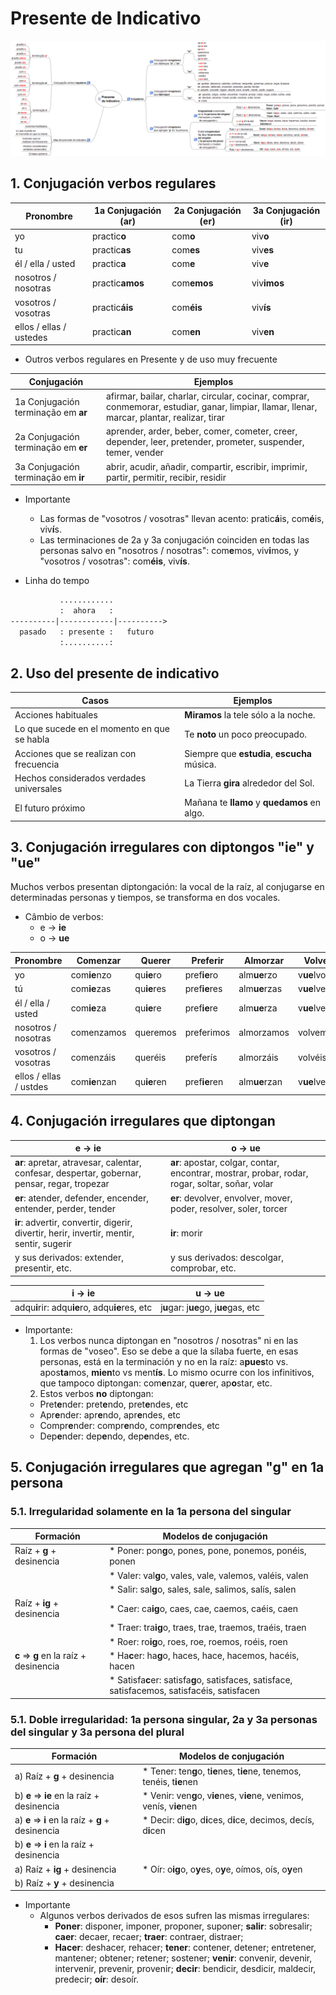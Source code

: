 # Presente de Indicativo

![Mapa Mental](../images/Presente%20Indicativo.png) 


## 1. Conjugación verbos regulares

Pronombre               | 1a Conjugación (**ar**) | 2a Conjugación (**er**) | 3a Conjugación (**ir**)
----------------------- | ----------------------- | ----------------------- | --------------------------
yo                      | practic**o**            | com**o**                | viv**o**
tu                      | practic**as**           | com**es**               | viv**es**
él / ella / usted       | practic**a**            | com**e**                | viv**e**
nosotros / nosotras     | practic**amos**         | com**emos**             | viv**imos**
vosotros / vosotras     | practic**áis**          | com**éis**              | viv**ís**
ellos / ellas / ustedes | practic**an**           | com**en**               | viv**en**


* Outros verbos regulares en Presente y de uso muy frecuente

Conjugación                         | Ejemplos
----------------------------------- | --------------------------------------------------------------------------------------------------------------------------------------------
1a Conjugación terminação em **ar** | afirmar, bailar, charlar, circular, cocinar, comprar, conmemorar, estudiar, ganar, limpiar, llamar, llenar, marcar, plantar, realizar, tirar
2a Conjugación terminação em **er** | aprender, arder, beber, comer, cometer, creer, depender, leer, pretender, prometer, suspender, temer, vender
3a Conjugación terminação em **ir** | abrir, acudir, añadir, compartir, escribir, imprimir, partir, permitir, recibir, residir


* Importante

  * Las formas de "vosotros / vosotras" llevan acento: pratic**á**is, com**é**is, viv**í**s.
  * Las terminaciones de 2a y 3a conjugación coinciden en todas las personas salvo en "nosotros / nosotras": com**e**mos, viv**i**mos, y "vosotros / vosotras": com**éis**, viv**ís**.


* Linha do tempo

```txt
           ............
           :  ahora   :
----------|------------|---------->
  pasado   : presente :   futuro
           :..........:
```

## 2. Uso del presente de indicativo

Casos                                       | Ejemplos
------------------------------------------- | -------------------------------------------------------
Acciones habituales                         | **Miramos** la tele sólo a la noche.
Lo que sucede en el momento en que se habla | Te **noto** un poco preocupado.
Acciones que se realizan con frecuencia     | Siempre que **estudia**, **escucha** música.
Hechos considerados verdades universales    | La Tierra **gira** alrededor del Sol.
El futuro próximo                           | Mañana te **llamo** y **quedamos** en algo.


## 3. Conjugación irregulares con diptongos "ie" y "ue"

Muchos verbos presentan diptongación: la vocal de la raíz, al conjugarse en determinadas personas y tiempos, se transforma en dos vocales.

* Câmbio de verbos:
  * e -> **ie**
  * o -> **ue**

Pronombre              | Comenzar      | Querer      | Preferir      | Almorzar      | Volver      | Dormir
---------------------- | ------------- | ----------- | ------------- | ------------- | ----------- | --------------
yo                     | com**ie**nzo  | qu**ie**ro  | pref**ie**ro  | alm**ue**rzo  | v**ue**lvo  | d**ue**rmo
tú                     | com**ie**zas  | qu**ie**res | pref**ie**res | alm**ue**rzas | v**ue**lves | d**ue**rmes
él / ella / usted      | com**ie**za   | qu**ie**re  | pref**ie**re  | alm**ue**rza  | v**ue**lve  | d**ue**rme
nosotros / nosotras    | comenzamos    | queremos    | preferimos    | almorzamos    | volvemos    | durmimos
vosotros / vosotras    | comenzáis     | queréis     | preferís      | almorzáis     | volvéis     | durmís
ellos / ellas / ustdes | com**ie**nzan | qu**ie**ren | pref**ie**ren | alm**ue**rzan | v**ue**lven | d**ue**rmen


## 4. Conjugación irregulares que diptongan

e -> **ie**                                                                                  | o -> **ue**
-------------------------------------------------------------------------------------------- | ------------------------------------------------------------------------------------------------
**ar**: apretar, atravesar, calentar, confesar, despertar, gobernar, pensar, regar, tropezar | **ar**: apostar, colgar, contar, encontrar, mostrar, probar, rodar, rogar, soltar, soñar, volar
**er**: atender, defender, encender, entender, perder, tender                                | **er**: devolver, envolver, mover, poder, resolver, soler, torcer
**ir**: advertir, convertir, digerir, divertir, herir, invertir, mentir, sentir, sugerir     | **ir**: morir
y sus derivados: extender, presentir, etc.                                                   | y sus derivados: descolgar, comprobar, etc.


i -> **ie**                                    | u -> **ue**
---------------------------------------------- | -----------------------------------------------------------
adqu**i**rir: adqu**ie**ro, adqu**ie**res, etc | j**u**gar: j**ue**go, j**ue**gas, etc


* Importante:
  1. Los verbos nunca diptongan en "nosotros / nosotras" ni en las formas de "voseo". Eso se debe a que la sílaba fuerte, en esas personas, está en la terminación y no en la raíz: a**pues**to vs. apos**ta**mos, **mien**to vs ment**ís**. Lo mismo ocurre con los infinitivos, que tampoco diptongan: com**e**nzar, qu**e**rer, ap**o**star, etc.
  2. Estos verbos **no** diptongan:
    * Pret**e**nder: pret**e**ndo, pret**e**ndes, etc
    * Apr**e**nder: apr**e**ndo, apr**e**ndes, etc
    * Compr**e**nder: compr**e**ndo, compr**e**ndes, etc
    * Dep**e**nder: dep**e**ndo, dep**e**ndes, etc.


## 5. Conjugación irregulares que agregan "g" en 1a persona

### 5.1. Irregularidad solamente en la 1a persona del singular

Formación                              | Modelos de conjugación
-------------------------------------- | --------------------------------------
Raíz + **g** + desinencia              | * Poner: pon**g**o, pones, pone, ponemos, ponéis, ponen
` `                                    | * Valer: val**g**o, vales, vale, valemos, valéis, valen
` `                                    | * Salir: sal**g**o, sales, sale, salimos, salís, salen
Raíz + **ig** + desinencia             | * Caer: ca**ig**o, caes, cae, caemos, caéis, caen
` `                                    | * Traer: tra**ig**o, traes, trae, traemos, traéis, traen
` `                                    | * Roer: ro**ig**o, roes, roe, roemos, roéis, roen
**c** => **g** en la raíz + desinencia | * Ha**c**er: ha**g**o, haces, hace, hacemos, hacéis, hacen
` `                                    | * Satisfa**c**er: satisfa**g**o, satisfaces, satisface, satisfacemos, satisfacéis, satisfacen

### 5.1. Doble irregularidad: 1a persona singular, 2a y 3a personas del singular y 3a persona del plural

Formación                                         | Modelos de conjugación
------------------------------------------------- | --------------------------------------
a) Raíz + **g** + desinencia                      | * Tener: ten**g**o, t**ie**nes, t**ie**ne, tenemos, tenéis, t**ie**nen
b) **e** => **ie** en la raíz + desinencia        | * Venir: ven**g**o, v**ie**nes, v**ie**ne, venimos, venís, v**ie**nen
a) **e** => **i** en la raíz + **g** + desinencia | * Decir: d**ig**o, d**i**ces, d**i**ce, decimos, decís, d**i**cen
b) **e** => **i** en la raíz + desinencia         | ` `
a) Raíz + **ig** + desinencia                     | * Oír: o**ig**o, o**y**es, o**y**e, oímos, oís, o**y**en
b) Raíz + **y** + desinencia                      | ` `

* Importante
  * Algunos verbos derivados de esos sufren las mismas irregulares:
    * **Poner**: disponer, imponer, proponer, suponer; **salir**: sobresalir; **caer**: decaer, recaer; **traer**: contraer, distraer;	
    * **Hacer**: deshacer, rehacer; **tener**: contener, detener; entretener, mantener; obtener; retener; sostener; **venir**: convenir, devenir, intervenir, prevenir, provenir; **decir**: bendicir, desdicir, maldecir, predecir; **oír**: desoír.

